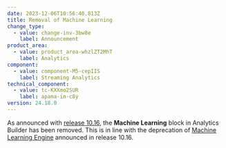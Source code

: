 ```yaml
---
date: 2023-12-06T10:56:40.813Z
title: Removal of Machine Learning
change_type:
  - value: change-inv-3bw8e
    label: Announcement
product_area:
  - value: product_area-whzlZT2MhT
    label: Analytics
component:
  - value: component-M5-cepIIS
    label: Streaming Analytics
technical_component:
  - value: tc-KXXmo2SUR
    label: apama-in-c8y
version: 24.18.0
---
```

As announced with [release 10.16](https://cumulocity.com/releasenotes/release-10-16-0/announcements-10-16-0), the **Machine Learning** block in Analytics Builder has been removed.
This is in line with the deprecation of [Machine Learning Engine](https://cumulocity.com/releasenotes/release-10-16-0/announcements-10-16-0/#machine-learning-deprecation) announced in release 10.16.